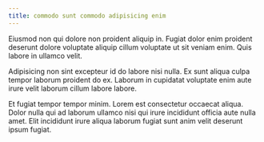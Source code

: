 ```yaml
---
title: commodo sunt commodo adipisicing enim
---
```


Eiusmod non qui dolore non proident aliquip in. Fugiat dolor enim proident deserunt dolore voluptate aliquip cillum voluptate ut sit veniam enim. Quis labore in ullamco velit.

Adipisicing non sint excepteur id do labore nisi nulla. Ex sunt aliqua culpa tempor laborum proident do ex. Laborum in cupidatat voluptate enim aute irure velit laborum cillum labore labore.

Et fugiat tempor tempor minim. Lorem est consectetur occaecat aliqua. Dolor nulla qui ad laborum ullamco nisi qui irure incididunt officia aute nulla amet. Elit incididunt irure aliqua laborum fugiat sunt anim velit deserunt ipsum fugiat.